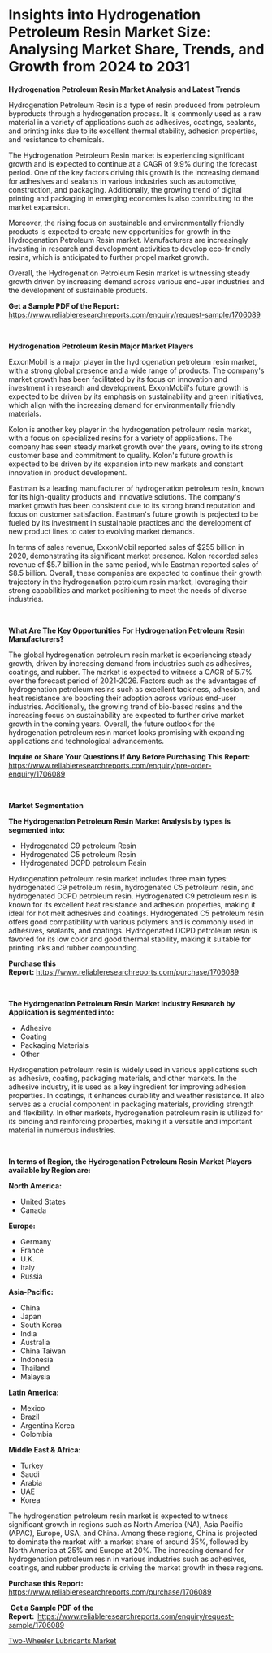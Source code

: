 <p><h1>Insights into Hydrogenation Petroleum Resin Market Size: Analysing Market Share, Trends, and Growth from 2024 to 2031</h1></p><p><strong>Hydrogenation Petroleum Resin Market Analysis and Latest Trends</strong></p>
<p><p>Hydrogenation Petroleum Resin is a type of resin produced from petroleum byproducts through a hydrogenation process. It is commonly used as a raw material in a variety of applications such as adhesives, coatings, sealants, and printing inks due to its excellent thermal stability, adhesion properties, and resistance to chemicals.</p><p>The Hydrogenation Petroleum Resin market is experiencing significant growth and is expected to continue at a CAGR of 9.9% during the forecast period. One of the key factors driving this growth is the increasing demand for adhesives and sealants in various industries such as automotive, construction, and packaging. Additionally, the growing trend of digital printing and packaging in emerging economies is also contributing to the market expansion.</p><p>Moreover, the rising focus on sustainable and environmentally friendly products is expected to create new opportunities for growth in the Hydrogenation Petroleum Resin market. Manufacturers are increasingly investing in research and development activities to develop eco-friendly resins, which is anticipated to further propel market growth.</p><p>Overall, the Hydrogenation Petroleum Resin market is witnessing steady growth driven by increasing demand across various end-user industries and the development of sustainable products.</p></p>
<p><strong>Get a Sample PDF of the Report:&nbsp;</strong> <a href="https://www.reliableresearchreports.com/enquiry/request-sample/1706089">https://www.reliableresearchreports.com/enquiry/request-sample/1706089</a></p>
<p>&nbsp;</p>
<p><strong>Hydrogenation Petroleum Resin Major Market Players</strong></p>
<p><p>ExxonMobil is a major player in the hydrogenation petroleum resin market, with a strong global presence and a wide range of products. The company's market growth has been facilitated by its focus on innovation and investment in research and development. ExxonMobil's future growth is expected to be driven by its emphasis on sustainability and green initiatives, which align with the increasing demand for environmentally friendly materials.</p><p>Kolon is another key player in the hydrogenation petroleum resin market, with a focus on specialized resins for a variety of applications. The company has seen steady market growth over the years, owing to its strong customer base and commitment to quality. Kolon's future growth is expected to be driven by its expansion into new markets and constant innovation in product development.</p><p>Eastman is a leading manufacturer of hydrogenation petroleum resin, known for its high-quality products and innovative solutions. The company's market growth has been consistent due to its strong brand reputation and focus on customer satisfaction. Eastman's future growth is projected to be fueled by its investment in sustainable practices and the development of new product lines to cater to evolving market demands.</p><p>In terms of sales revenue, ExxonMobil reported sales of $255 billion in 2020, demonstrating its significant market presence. Kolon recorded sales revenue of $5.7 billion in the same period, while Eastman reported sales of $8.5 billion. Overall, these companies are expected to continue their growth trajectory in the hydrogenation petroleum resin market, leveraging their strong capabilities and market positioning to meet the needs of diverse industries.</p></p>
<p>&nbsp;</p>
<p><strong>What Are The Key Opportunities For Hydrogenation Petroleum Resin Manufacturers?</strong></p>
<p><p>The global hydrogenation petroleum resin market is experiencing steady growth, driven by increasing demand from industries such as adhesives, coatings, and rubber. The market is expected to witness a CAGR of 5.7% over the forecast period of 2021-2026. Factors such as the advantages of hydrogenation petroleum resins such as excellent tackiness, adhesion, and heat resistance are boosting their adoption across various end-user industries. Additionally, the growing trend of bio-based resins and the increasing focus on sustainability are expected to further drive market growth in the coming years. Overall, the future outlook for the hydrogenation petroleum resin market looks promising with expanding applications and technological advancements.</p></p>
<p><strong>Inquire or Share Your Questions If Any Before Purchasing This Report:</strong> <a href="https://www.reliableresearchreports.com/enquiry/pre-order-enquiry/1706089">https://www.reliableresearchreports.com/enquiry/pre-order-enquiry/1706089</a></p>
<p>&nbsp;</p>
<p><strong>Market Segmentation</strong></p>
<p><strong>The Hydrogenation Petroleum Resin Market Analysis by types is segmented into:</strong></p>
<p><ul><li>Hydrogenated C9 petroleum Resin</li><li>Hydrogenated C5 petroleum Resin</li><li>Hydrogenated DCPD petroleum Resin</li></ul></p>
<p><p>Hydrogenation petroleum resin market includes three main types: hydrogenated C9 petroleum resin, hydrogenated C5 petroleum resin, and hydrogenated DCPD petroleum resin. Hydrogenated C9 petroleum resin is known for its excellent heat resistance and adhesion properties, making it ideal for hot melt adhesives and coatings. Hydrogenated C5 petroleum resin offers good compatibility with various polymers and is commonly used in adhesives, sealants, and coatings. Hydrogenated DCPD petroleum resin is favored for its low color and good thermal stability, making it suitable for printing inks and rubber compounding.</p></p>
<p><strong>Purchase this Report:&nbsp;</strong><a href="https://www.reliableresearchreports.com/purchase/1706089">https://www.reliableresearchreports.com/purchase/1706089</a></p>
<p>&nbsp;</p>
<p><strong>The Hydrogenation Petroleum Resin Market Industry Research by Application is segmented into:</strong></p>
<p><ul><li>Adhesive</li><li>Coating</li><li>Packaging Materials</li><li>Other</li></ul></p>
<p><p>Hydrogenation petroleum resin is widely used in various applications such as adhesive, coating, packaging materials, and other markets. In the adhesive industry, it is used as a key ingredient for improving adhesion properties. In coatings, it enhances durability and weather resistance. It also serves as a crucial component in packaging materials, providing strength and flexibility. In other markets, hydrogenation petroleum resin is utilized for its binding and reinforcing properties, making it a versatile and important material in numerous industries.</p></p>
<p>&nbsp;</p>
<p><strong>In terms of Region, the Hydrogenation Petroleum Resin Market Players available by Region are:</strong></p>
<p>
    <p> <strong> North America: </strong>
        <ul>
            <li>United States</li>
            <li>Canada</li>
        </ul>
        </p> 
    <p> <strong> Europe: </strong>
        <ul>
            <li>Germany</li>
            <li>France</li>
            <li>U.K.</li>
            <li>Italy</li>
            <li>Russia</li>
        </ul>
        </p> 
    <p> <strong> Asia-Pacific: </strong>
        <ul>
            <li>China</li>
            <li>Japan</li>
            <li>South Korea</li>
            <li>India</li>
            <li>Australia</li>
            <li>China Taiwan</li>
            <li>Indonesia</li>
            <li>Thailand</li>
            <li>Malaysia</li>
        </ul>
        </p> 
    <p> <strong> Latin America: </strong>
        <ul>
            <li>Mexico</li>
            <li>Brazil</li>
            <li>Argentina Korea</li>
            <li>Colombia</li>
        </ul>
        </p> 
    <p> <strong> Middle East & Africa: </strong>
        <ul>
            <li>Turkey</li>
            <li>Saudi</li>
            <li>Arabia</li>
            <li>UAE</li>
            <li>Korea</li>
        </ul>
    </p>
    </p>
<p><p>The hydrogenation petroleum resin market is expected to witness significant growth in regions such as North America (NA), Asia Pacific (APAC), Europe, USA, and China. Among these regions, China is projected to dominate the market with a market share of around 35%, followed by North America at 25% and Europe at 20%. The increasing demand for hydrogenation petroleum resin in various industries such as adhesives, coatings, and rubber products is driving the market growth in these regions.</p></p>
<p><strong>Purchase this Report: </strong><a href="https://www.reliableresearchreports.com/purchase/1706089">https://www.reliableresearchreports.com/purchase/1706089</a></p>
<p>&nbsp;<strong>Get a Sample PDF of the Report:&nbsp;&nbsp;</strong><a href="https://www.reliableresearchreports.com/enquiry/request-sample/1706089">https://www.reliableresearchreports.com/enquiry/request-sample/1706089</a></p>
<p><strong></strong></p>
<p><p><a href="https://github.com/Angelnienowdseej3e45z3p8c/Market-Research-Report-List-1/blob/main/two-wheeler-lubricants-market.md">Two-Wheeler Lubricants Market</a></p></p>